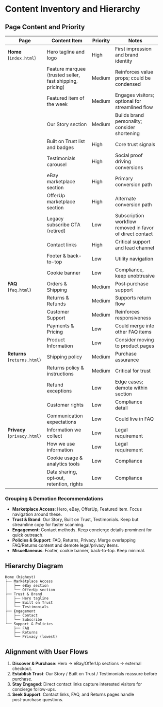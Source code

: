 # Content Inventory and Hierarchy

## Page Content and Priority

| Page | Content Item | Priority | Notes |
|------|--------------|----------|-------|
| **Home** (`index.html`) | Hero tagline and logo | High | First impression and brand identity |
| | Feature marquee (trusted seller, fast shipping, pricing) | Medium | Reinforces value props; could be condensed |
| | Featured item of the week | Medium | Engages visitors; optional for streamlined flow |
| | Our Story section | Medium | Builds brand personality; consider shortening |
| | Built on Trust list and badges | High | Core trust signals |
| | Testimonials carousel | High | Social proof driving conversions |
| | eBay marketplace section | High | Primary conversion path |
| | OfferUp marketplace section | High | Alternate conversion path |
| | Legacy subscribe CTA (retired) | Low | Subscription workflow removed in favor of direct contact |
| | Contact links | High | Critical support and lead channel |
| | Footer & back-to-top | Low | Utility navigation |
| | Cookie banner | Low | Compliance, keep unobtrusive |
| **FAQ** (`faq.html`) | Orders & Shipping | Medium | Post‑purchase support |
| | Returns & Refunds | Medium | Supports return flow |
| | Customer Support | Medium | Reinforces responsiveness |
| | Payments & Pricing | Low | Could merge into other FAQ items |
| | Product Information | Low | Consider moving to product pages |
| **Returns** (`returns.html`) | Shipping policy | Medium | Purchase assurance |
| | Returns policy & instructions | Medium | Critical for trust |
| | Refund exceptions | Low | Edge cases; demote within section |
| | Customer rights | Low | Compliance detail |
| | Communication expectations | Low | Could live in FAQ |
| **Privacy** (`privacy.html`) | Information we collect | Low | Legal requirement |
| | How we use information | Low | Legal requirement |
| | Cookie usage & analytics tools | Low | Compliance |
| | Data sharing, opt‑out, retention, rights | Low | Compliance |
### Grouping & Demotion Recommendations
- **Marketplace Access**: Hero, eBay, OfferUp, Featured item. Focus navigation around these.
- **Trust & Brand**: Our Story, Built on Trust, Testimonials. Keep but streamline copy for faster scanning.
- **Engagement**: Contact methods. Keep concierge details prominent for quick outreach.
- **Policies & Support**: FAQ, Returns, Privacy. Merge overlapping FAQ/Returns content and demote legal/privacy items.
- **Miscellaneous**: Footer, cookie banner, back-to-top. Keep minimal.

## Hierarchy Diagram
```
Home (highest)
├── Marketplace Access
│   ├── eBay section
│   └── OfferUp section
├── Trust & Brand
│   ├── Hero tagline
│   ├── Built on Trust
│   └── Testimonials
├── Engagement
│   ├── Contact
│   └── Subscribe
└── Support & Policies
    ├── FAQ
    ├── Returns
    └── Privacy (lowest)
```

## Alignment with User Flows
1. **Discover & Purchase**: Hero → eBay/OfferUp sections → external checkout.
2. **Establish Trust**: Our Story / Built on Trust / Testimonials reassure before purchase.
3. **Stay Engaged**: Direct contact links capture interested visitors for concierge follow-ups.
4. **Seek Support**: Contact links, FAQ, and Returns pages handle post‑purchase questions.

